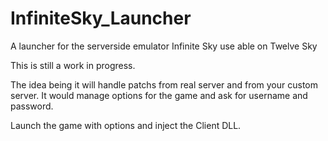 # InfiniteSky_Launcher
A launcher for the serverside emulator Infinite Sky use able on Twelve Sky

This is still a work in progress.

The idea being it will handle patchs from real server and from your custom server.
It would manage options for the game and ask for username and password.

Launch the game with options and inject the Client DLL.
